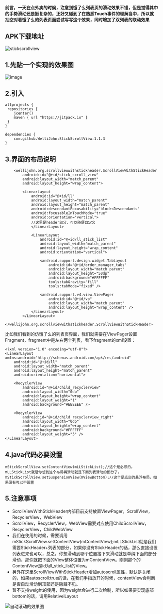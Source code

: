 **前言，一天在点外卖的时候，注意到饿了么列表页的滑动效果不错，但是觉得其中的手势滑动还是挺复杂的，正好又碰到了在熟悉Touch事件的理解当中，所以就抽空对着饿了么的列表页面尝试写写这个效果，同时增加了双列表的联动效果**
## APK下载地址
![stickscrollview](https://github.com/WelliJohn/StickScrollView/blob/master/imgs/QR_code_258%20.png?raw=true)
## 1.先贴一个实现的效果图
![image](https://github.com/WelliJohn/StickScrollView/blob/master/imgs/%E4%BB%BF%E9%A5%BF%E4%BA%86%E4%B9%88%E5%88%97%E8%A1%A8%E9%A1%B5.gif?raw=true)


## 2.引入
```
allprojects {
 repositories {
    jcenter()
    maven { url "https://jitpack.io" }
 }
}

dependencies {
    com.github.WelliJohn:StickScrollView:1.1.3
}
```

## 3.界面的布局说明
```
    <wellijohn.org.scrollviewwithstickheader.ScrollViewWithStickHeader
        android:id="@+id/stick_scroll_view"
        android:layout_width="match_parent"
        android:layout_height="wrap_content">

        <LinearLayout
            android:id="@+id/ll"
            android:layout_width="match_parent"
            android:layout_height="match_parent"
            android:descendantFocusability="blocksDescendants"
            android:focusableInTouchMode="true"
            android:orientation="vertical">
            //这里是header部分，可以随便自定义
            </LinearLayout>

            <LinearLayout
                android:id="@+id/ll_stick_list"
                android:layout_width="match_parent"
                android:layout_height="wrap_content"
                android:orientation="vertical">

                <android.support.design.widget.TabLayout
                    android:id="@+id/order_manager_tabs"
                    android:layout_width="match_parent"
                    android:layout_height="50dp"
                    android:background="#FFFFFF"
                    tools:tabGravity="fill"
                    tools:tabMode="fixed" />

                <android.support.v4.view.ViewPager
                    android:id="@+id/vp"
                    android:layout_width="match_parent"
                    android:layout_height="wrap_content" />
            </LinearLayout>
        </LinearLayout>
    </wellijohn.org.scrollviewwithstickheader.ScrollViewWithStickHeader>
```
比如我们看到的仿饿了么的列表页界面，我们就需要在ViewPager设置Fragment，fragment中是左右两个列表，看下fragment的xml设置：
```
<?xml version="1.0" encoding="utf-8"?>
<LinearLayout xmlns:android="http://schemas.android.com/apk/res/android"
    android:id="@+id/ll"
    android:layout_width="match_parent"
    android:layout_height="match_parent"
    android:orientation="horizontal">

    <RecyclerView
        android:id="@+id/child_recyclerview"
        android:layout_width="0dp"
        android:layout_height="wrap_content"
        android:layout_weight="1"
        android:background="#EEEEEE" />

    <RecyclerView
        android:id="@+id/child_recyclerview_right"
        android:layout_width="0dp"
        android:layout_height="wrap_content"
        android:background="#FFFFFF"
        android:layout_weight="3" />
</LinearLayout>
```

## 4.java代码必要设置
```
mStickScrollView.setContentView(mLLStickList);//这个是必须的，mLLStickList就是你想到这个布局再滑动就是下面列表滑动的部分了。
mStickScrollView.setSuspensionView(mViewBottom);//这个是底部的悬浮布局，如果没有可以不设置
```

## 5.注意事项
* ScrollViewWithStickHeader内部目前支持放置ViewPager，ScrollView，RecyclerView，WebView
* ScrollView，RecyclerView，WebView需要对应使用ChildScrollView，RecyclerView，ChildWebView
* 我们在使用的时候，需要调用mStickScrollView.setContentView(mContentView);mLLStickList就是我们需要StickHeader+列表的部分，如果你没有StickHeader的话，那么直接设置列表进来也可以，总之，你想滑动到哪个位置接下来滑动就是单纯下面的部分滑动，那你就把下面的View整体设置为mContentView。刚刚那个的ContentView是id为ll_stick_list的View。
* 另外在这里ScrollViewWithStickHeader增加autoscroll属性，默认是关闭的，如果autoscroll:true的话，在我们手指放开的时候，contentView会判断是否自动滑动到顶部还是隐藏不见。
* 暂不支持weight的使用，因为weight会进行二次绘制，所以如果要实现底部bottom的话，请用RelativeiLayout

![自动滚动的效果图](https://github.com/WelliJohn/StickScrollView/blob/master/imgs/scrollsnap.gif?raw=true)

